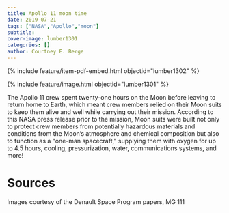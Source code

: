 ```yaml
---
title: Apollo 11 moon time
date: 2019-07-21
tags: ["NASA","Apollo","moon"]
subtitle: 
cover-image: lumber1301
categories: []
author: Courtney E. Berge
---
```


{% include feature/item-pdf-embed.html objectid="lumber1302" %}

{% include feature/image.html objectid="lumber1301" %}

The Apollo 11 crew spent twenty-one hours on the Moon before leaving to return home to Earth, which meant crew members relied on their Moon suits to keep them alive and well while carrying out their mission. According to this NASA press release prior to the mission, Moon suits were built not only to protect crew members from potentially hazardous materials and conditions from the Moon’s atmosphere and chemical composition but also to function as a "one-man spacecraft," supplying them with oxygen for up to 4.5 hours, cooling, pressurization, water, communications systems, and more!

# Sources

Images courtesy of the Denault Space Program papers, MG 111